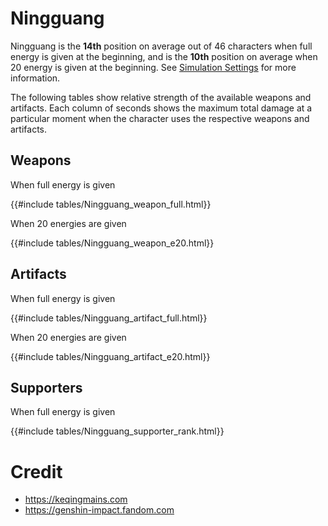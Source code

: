 # Ningguang

Ningguang is the **14th** position on average out of 46
characters when full energy is given at the beginning, and is the
**10th** position on average when 20 energy is given at the
beginning. See [Simulation Settings](./simulation_settings.md) for more
information.

The following tables show relative strength of the available weapons and
artifacts. Each column of seconds shows the maximum total damage at a
particular moment when the character uses the respective weapons and
artifacts.

## Weapons

When full energy is given

{{#include tables/Ningguang_weapon_full.html}}

When 20 energies are given

{{#include tables/Ningguang_weapon_e20.html}}

## Artifacts

When full energy is given

{{#include tables/Ningguang_artifact_full.html}}

When 20 energies are given

{{#include tables/Ningguang_artifact_e20.html}}

## Supporters

When full energy is given

{{#include tables/Ningguang_supporter_rank.html}}

# Credit

- <https://keqingmains.com>
- <https://genshin-impact.fandom.com>
